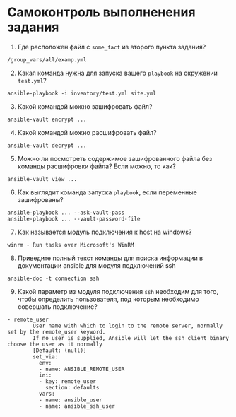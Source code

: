 # Самоконтроль выполненения задания

1. Где расположен файл с `some_fact` из второго пункта задания?

```
/group_vars/all/examp.yml
```

2. Какая команда нужна для запуска вашего `playbook` на окружении `test.yml`?

```
ansible-playbook -i inventory/test.yml site.yml
```

3. Какой командой можно зашифровать файл?

```
ansible-vault encrypt ...
```

4. Какой командой можно расшифровать файл?

```
ansible-vault decrypt ...
```

5. Можно ли посмотреть содержимое зашифрованного файла без команды расшифровки файла? Если можно, то как?

```
ansible-vault view ...
```

6. Как выглядит команда запуска `playbook`, если переменные зашифрованы?

```
ansible-playbook ... --ask-vault-pass
ansible-playbook ... --vault-password-file

```

7. Как называется модуль подключения к host на windows?

```
winrm - Run tasks over Microsoft's WinRM
```

8. Приведите полный текст команды для поиска информации в документации ansible для модуля подключений ssh

```
ansible-doc -t connection ssh
```

9. Какой параметр из модуля подключения `ssh` необходим для того, чтобы определить пользователя, под которым необходимо совершать подключение?

```
- remote_user
        User name with which to login to the remote server, normally set by the remote_user keyword.
        If no user is supplied, Ansible will let the ssh client binary choose the user as it normally
        [Default: (null)]
        set_via:
          env:
          - name: ANSIBLE_REMOTE_USER
          ini:
          - key: remote_user
            section: defaults
          vars:
          - name: ansible_user
          - name: ansible_ssh_user

```
